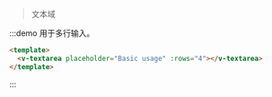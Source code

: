 > 文本域

:::demo 用于多行输入。

```html
<template>
  <v-textarea placeholder="Basic usage" :rows="4"></v-textarea>
</template>
```
:::

